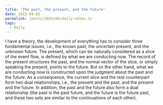 ```yaml
---
title: 'The past, the present, and the future'
date: 2023-04-03
permalink: /posts/2023/04/daily-notes-3/
tags:
  - Daily
---
```


I have a theory, the development of everything has to consider three fundamental issues, i.e., the known past, the uncertain present, and the unknown future. The present, which can be naturally considered as a slice of the event flow, is defined by what we are conducting now. The record of the present structures the past, and the normal vector of the slice, or simply speaking the present, points to the future. But on the other hand, what we are conducting now is constructed upon the judgment about the past and the future. As a consequence, the current slice and the rest counterpart form two dual relationships, i.e., the present and the past, and the present and the future. In addition, the past and the future also form a dual relationship (the past is the past future, and the future is the future past, and these two sets are similar to the continuations of each other).